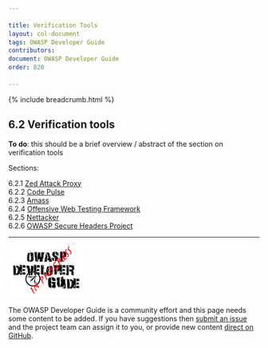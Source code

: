 ```yaml
---

title: Verification Tools
layout: col-document
tags: OWASP Developer Guide
contributors:
document: OWASP Developer Guide
order: 820

---
```


{% include breadcrumb.html %}

## 6.2 Verification tools

**To do**: this should be a brief overview / abstract of the section on verification tools

Sections:

6.2.1 [Zed Attack Proxy](01-zap.md)  
6.2.2 [Code Pulse](02-code-pulse.md)  
6.2.3 [Amass](03-amass.md)  
6.2.4 [Offensive Web Testing Framework](04-owtf.md)  
6.2.5 [Nettacker](05-nettacker.md)  
6.2.6 [OWASP Secure Headers Project](06-secure-headers.md)  

----

![Developer Guide](../../assets/images/dg_wip.png "OWASP Developer Guide")

The OWASP Developer Guide is a community effort and this page needs some content to be added.
If you have suggestions then [submit an issue][issue0820] and the project team can assign it to you,
or provide new content [direct on GitHub][edit0820].

[issue0820]: https://github.com/OWASP/www-project-developer-guide/issues/new?labels=enhancement&template=request.md&title=Update:%2008-verification/02-tools/00-toc
[edit0820]: https://github.com/OWASP/www-project-developer-guide/blob/main/draft/08-verification/02-tools/00-toc.md
